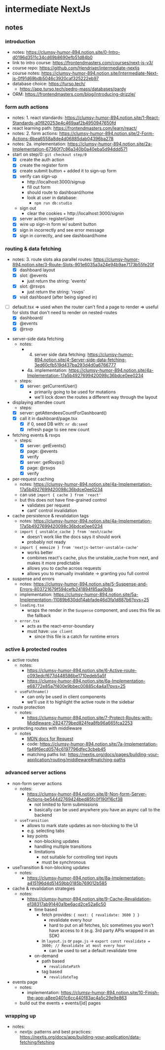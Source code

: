 # intermediate NextJs

## notes

### introduction

- notes: https://clumsy-humor-894.notion.site/0-Intro-d0196d3511c34cd69b8690efb51d84b0
- link to intro course: https://frontendmasters.com/courses/next-js-v3/
- course repo: https://github.com/Hendrixer/intermediate-nextjs
- course notes: https://clumsy-humor-894.notion.site/Intermediate-Next-js-0f91d69bdb5046c3920caf325222eb97
- database choice: https://turso.tech/
  - https://app.turso.tech/pedro-mass/databases/pardy
- ORM: https://frontendmasters.com/blog/introducing-drizzle/

### form auth actions

- notes: 1. react standards: https://clumsy-humor-894.notion.site/1-React-Standards-a0f820253e4c469aaf2b4950947650fd
- react learning path: https://frontendmasters.com/learn/react/
- notes: 2. form actions: https://clumsy-humor-894.notion.site/2-Form-Actions-6bea6558a8de4d06885dab04396ba278
- notes: 2a. implementation: https://clumsy-humor-894.notion.site/2a-Implementation-67360f7c86a340b0a40eba5d94ddd571
- start on step/0: `git checkout step/0`
  - [x] create the auth action
  - [x] create the register form
  - [x] create submit button + added it to sign-up form
  - [x] verify can sign-up
    - http://localhost:3000/signup
    - fill out form
    - should route to dashboard/home
    - look at user in database:
      - `npm run db:studio`
  - sign out
    - clear the cookies + http://localhost:3000/signin
  - [x] server action: registerUser
  - [x] wire up sign-in form w/ submit button
  - [x] sign in incorrectly and see error message
  - [x] sign in correctly, and see dashboard/home

### routing & data fetching

- notes: 3. route slots aka parallel routes: https://clumsy-humor-894.notion.site/3-Route-Slots-901e6035a3a24e94b9ae7173b55fe20f
  - [x] dashboard layout
  - [x] slot: @events
    - just return the string: 'events'
  - [x] slot: @rsvps
    - just return the string: 'rsvps'
  - [x] visit dashboard (after being signed in)
- [ ] default.tsx => used when the router can't find a page to render => useful for slots that don't need to render on nested-routes
  - [x] dashboard/
  - [x] @events
  - [x] @rsvp
- server-side data fetching
  - notes:
    - 4. server side data fetching: https://clumsy-humor-894.notion.site/4-Server-side-data-fetching-3ed60cfb519d437ba293d4d0a6766777
    - 4a. implementation: https://clumsy-humor-894.notion.site/4a-Implementation-17a5b4927699420098c36bdce0ee0234
  - steps:
    - [x] server: getCurrentUser()
      - primarily going to be used for mutations
      - we'll lock down the routes a different way through the layout
- displaying attendee count
  - steps:
  - [x] server: getAttendeesCountForDashboard()
  - [x] call it in dashboard/page.tsx
    - [x] if 0, seed DB with: `nr db:seed`
    - [x] refresh page to see new count
- fetching events & rsvps
  - steps:
    - [x] server: getEvents()
    - [x] page: @events
    - [x] verify
    - [x] server: getRsvps()
    - [x] page: @rsvps
    - [x] verify
- per-request caching
  - notes: https://clumsy-humor-894.notion.site/4a-Implementation-17a5b4927699420098c36bdce0ee0234
  - can use `import { cache } from 'react'`
  - but this does not have fine-grained control
    - validates per request
    - cant' control invalidation
- cache persistence & revalidation tags
  - notes: https://clumsy-humor-894.notion.site/4a-Implementation-17a5b4927699420098c36bdce0ee0234
  - `import { unstable_cache } from 'next/cache`
    - doesn't work like the docs says it should work
    - probably not ready
  - `import { memoize } from 'nextjs-better-unstable-cache'`
    - works better
    - combines react's cache, plus the unstable_cache from next, and makes it more predictable
    - allows you to cache across requests
    - allows you to manually invalidate -> granting you full control
- suspense and errors
  - notes: https://clumsy-humor-894.notion.site/5-Suspense-and-Errors-803721679f594cefb241894f85aa0b9a
  - implementation: https://clumsy-humor-894.notion.site/5a-Implementation-11089b630dd14abfade46d3fa1d887b6?pvs=25
  - `loading.tsx`
    - wraps the render in the `Suspense` component, and uses this file as the fallback
  - `error.tsx`
    - acts as the react-error-boundary
    - must have: `use client`
      - since this file is a catch for runtime errors

### active & protected routes

- active routes
  - notes:
    - https://clumsy-humor-894.notion.site/6-Active-route-c093edcf677d448586be1710edeb5a5f
    - https://clumsy-humor-894.notion.site/6a-Implementation-e68772e85a7f400e9bbec00885c4a4a1?pvs=25
  - `usePathname()`
    - can only be used in client components
    - we'll use it to highlight the active route in the sidebar
- route protection
  - notes:
    - https://clumsy-humor-894.notion.site/7-Protect-Routes-with-Middleware-2824779bed824fea8fb96a665fca2253
- protecting routes with middleware
  - notes
    - [MDN docs for Request](https://developer.mozilla.org/en-US/docs/Web/API/Request)
    - code: https://clumsy-humor-894.notion.site/7a-Implementation-fa49f6ecd0574c6197796dfec3cbeb45
    - matching paths list: https://nextjs.org/docs/pages/building-your-application/routing/middleware#matching-paths

### advanced server actions

- non-form server actions
  - notes:
    - https://clumsy-humor-894.notion.site/8-Non-form-Server-Actions-be544d2769424bed85fc0f190f16cf38
      - not limited to form submissions
      - basically can be used anywhere you have an async call to the backend
  - `useTransition`
    - allows to mark state updates as non-blocking to the UI
    - e.g. selecting tabs
    - key points
      - non-blocking updates
      - handling multiple transitions
      - limitations
        - not suitable for controlling text inputs
        - must be synchronous
- useTransition & non-blocking updates
  - notes:
    - https://clumsy-humor-894.notion.site/8a-Implementation-a415196d4d51459bb0185b769012b585
- cache & revalidation strategies
  - notes:
    - https://clumsy-humor-894.notion.site/9-Cache-Revalidation-e138317ab91440a1be6acd2ce52a6c50
      - time based
        - fetch provides: `{ next: { revalidate: 3600 } }`
          - revalidate every hour
          - hard to put on all fetches, b/c sometimes you won't have access to it (e.g. 3rd party APIs wrapped in an SDK)
        - in `layout.js` or `page.js` -> `export const revalidate = 3600; // Revalidate at most every hour`
          - can be used to set a default revalidate time
      - on-demand
        - path based
          - `revalidatePath`
        - tag based
          - `revalidateTag`
- events page
  - notes:
    - implementation: https://clumsy-humor-894.notion.site/10-Finish-the-app-a8ee0401c6cc440f83ac4a5c29e9e863
  - build out the events + events/[id] pages

### wrapping up

- notes:
  - nextjs: patterns and best practices: https://nextjs.org/docs/app/building-your-application/data-fetching/fetching
